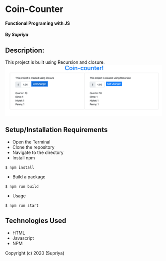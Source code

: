 # **Coin-Counter**

#### Functional Programing with JS

#### By _**Supriya**_

## Description:

This project is built using Recursion and closure.
![Screenshot](https://github.com/priyaraj7/Coin-Counter/raw/master/img/Screenshot.png)

## Setup/Installation Requirements

- Open the Terminal
- Clone the repository
- Navigate to the directory
- Install npm

```
$ npm install
```

- Build a package

```
$ npm run build
```

- Usage

```
$ npm run start
```

## Technologies Used

- HTML
- Javascript
- NPM

Copyright (c) 2020 (Supriya)
